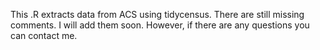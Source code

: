 This .R extracts data from ACS using tidycensus. There are still missing comments. I will add them soon. However, if there are any questions you can contact me.
